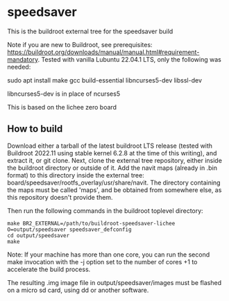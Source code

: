# speedsaver #

This is the buildroot external tree for the speedsaver build

Note if you are new to Buildroot, see prerequisites: https://buildroot.org/downloads/manual/manual.html#requirement-mandatory. Tested with vanilla Lubuntu 22.04.1 LTS, only the following was needed:

sudo apt install make gcc build-essential libncurses5-dev libssl-dev

libncurses5-dev is in place of ncurses5

This is based on the lichee zero board

## How to build ##

Download either a tarball of the latest buildroot LTS release (tested with Buildroot 2022.11 using stable kernel 6.2.8 at the time of this writing), and extract it, or git  clone.
Next, clone the external tree repository, either inside the buildroot directory or outside of it.
Add the navit maps (already in .bin format) to this directory inside the external tree: board/speedsaver/rootfs_overlay/usr/share/navit. The directory containing the maps must be called 'maps', and be obtained from somewhere else, as this repository doesn't provide them.

Then run the following commands in the buildroot toplevel directory:

```
make BR2_EXTERNAL=/path/to/buildroot-speedsaver-lichee O=output/speedsaver speedsaver_defconfig
cd output/speedsaver
make
```

Note: If your machine has more than one core, you can run the second make invocation with the -j option set to the number of cores +1 to accelerate the build process.

The resulting .img image file in output/speedsaver/images must be flashed on a micro sd card, using dd or another software.
